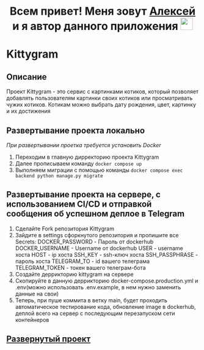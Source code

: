 <h1 align="center">Всем привет! Меня зовут <a href="https://github.com/greengoblinalex" target="_blank">Алексей</a> и я автор данного приложения
<img src="https://github.com/blackcater/blackcater/raw/main/images/Hi.gif" height="32"/></h1>

# Kittygram

## Описание

Проект Kittygram - это сервис с картинками котиков, который позволяет добавлять пользователям картинки своих котиков или просматривать чужих котиков. Котикам можно выбрать дату рождения, цвет, картинку и их достижения

## Развертывание проекта локально
*При развертывании проетка требуется установить Docker*

1. Переходим в главную дирректорию проекта Kittygram
2. Далее прописываем команду `docker compose up`
3. Выполняем миграции с помощью команды `docker compose exec backend python manage.py migrate`

## Развертывание проекта на сервере, с использованием CI/CD и отправкой сообщения об успешном деплое в Telegram

1. Сделайте Fork репозитория Kittygram
2. Зайдите в settings сфоркнутого репозитория и пропишите все Secrets:
DOCKER_PASSWORD - Пароль от dockerhub
DOCKER_USERNAME - Username от dockerhub
USER - username хоста
HOST - ip хоста
SSH_KEY - ssh-ключ хоста
SSH_PASSPHRASE - пароль хоста
TELEGRAM_TO - id вашего телеграма
TELEGRAM_TOKEN - токен вашего телеграм-бота
3. Создайте деррикторию kittygram на сервере
4. Скопируйте в данную деррикторию docker-compose.production.yml и .env(можно использовать .env.example, в нем нужно заменить данные на свои)
5. Теперь, при пуше коммита в ветку main, будет проходить автоматическое тестирование кода, обновление image в dockerhub, деплой всего на сервер с последующим перезапуском сети контейнеров


## <a href="https://simonov-tech.ru" target="_blank">Развернутый проект</a>